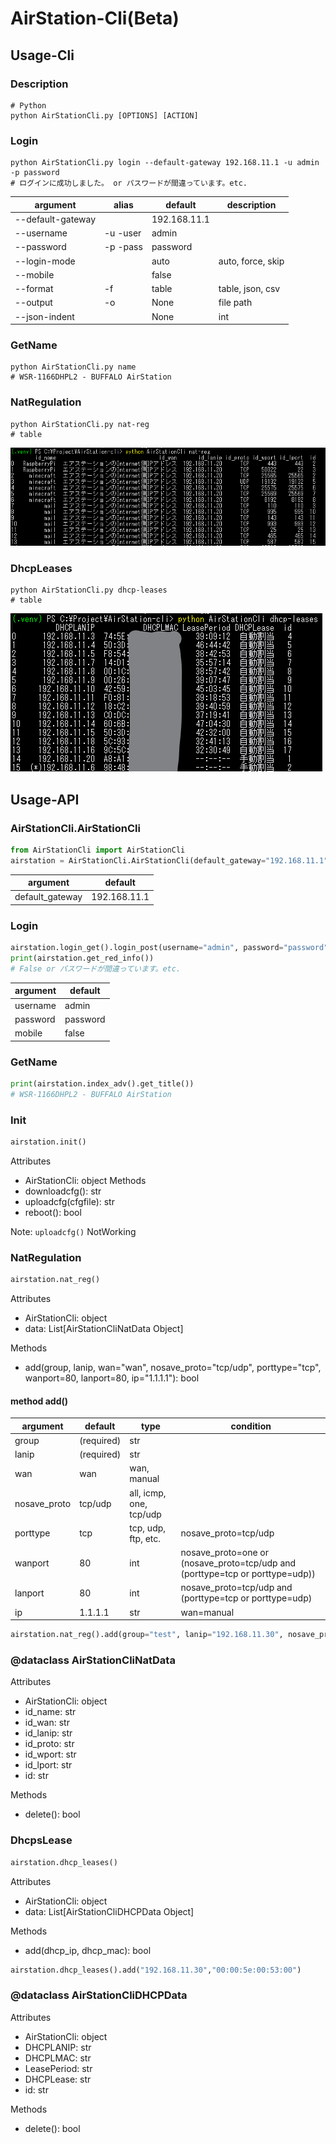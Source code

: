 # AirStation-Cli(Beta)

## Usage-Cli
### Description

```shell
# Python
python AirStationCli.py [OPTIONS] [ACTION]
```

### Login

```shell
python AirStationCli.py login --default-gateway 192.168.11.1 -u admin -p password
# ログインに成功しました。 or パスワードが間違っています。etc.
```
| argument          | alias    | default      | description       |
|-------------------|----------|--------------|-------------------|
| --default-gateway |          | 192.168.11.1 |                   |
| --username        | -u -user | admin        |                   |
| --password        | -p -pass | password     |                   |
| --login-mode      |          | auto         | auto, force, skip |
| --mobile          |          | false        |                   |
| --format          | -f       | table        | table, json, csv  |
| --output          | -o       | None         | file path         |
| --json-indent     |          | None         | int               |

### GetName

```shell
python AirStationCli.py name
# WSR-1166DHPL2 - BUFFALO AirStation
```

### NatRegulation

```shell
python AirStationCli.py nat-reg
# table
```
![screenshots](./docs/asset/img/nat_reg.png)

### DhcpLeases

```shell
python AirStationCli.py dhcp-leases
# table
```
![screenshots](./docs/asset/img/dhcp-leases.png)

## Usage-API

### AirStationCli.AirStationCli

```python
from AirStationCli import AirStationCli
airstation = AirStationCli.AirStationCli(default_gateway="192.168.11.1")
```

| argument        | default      |
|-----------------|--------------|
| default_gateway | 192.168.11.1 |

### Login

```python
airstation.login_get().login_post(username="admin", password="password", mobile=False)
print(airstation.get_red_info())
# False or パスワードが間違っています。etc.
```

| argument        | default      |
|-----------------|--------------|
| username        | admin        |
| password        | password     |
| mobile          | false        |


### GetName

```python
print(airstation.index_adv().get_title())
# WSR-1166DHPL2 - BUFFALO AirStation
```

### Init

```python
airstation.init()
```

Attributes
- AirStationCli: object
Methods
- downloadcfg(): str
- uploadcfg(cfgfile): str
- reboot(): bool

Note: `uploadcfg()` NotWorking

### NatRegulation

```python
airstation.nat_reg()
```

Attributes
- AirStationCli: object
- data: List[AirStationCliNatData Object]

Methods
- add(group, lanip, wan="wan", nosave_proto="tcp/udp", porttype="tcp", wanport=80, lanport=80, ip="1.1.1.1"): bool

#### method add()

| argument     | default    | type                     | condition                                                                     |
|--------------|------------|--------------------------|-------------------------------------------------------------------------------|
| group        | (required) | str                      |                                                                               |
| lanip        | (required) | str                      |                                                                               |
| wan          | wan        | wan, manual              |                                                                               |
| nosave_proto | tcp/udp    | all, icmp, one, tcp/udp  |                                                                               |
| porttype     | tcp        | tcp, udp, ftp, etc.      | nosave_proto=tcp/udp                                                          |
| wanport      | 80         | int                      | nosave_proto=one or (nosave_proto=tcp/udp and (porttype=tcp or porttype=udp)) |
| lanport      | 80         | int                      | nosave_proto=tcp/udp and (porttype=tcp or porttype=udp)                       |
| ip           | 1.1.1.1    | str                      | wan=manual                                                                    |

```python
airstation.nat_reg().add(group="test", lanip="192.168.11.30", nosave_proto="tcp/udp", porttype="tcp", wanport=80, lanport=80)
```

### @dataclass AirStationCliNatData
Attributes
- AirStationCli: object
- id_name: str
- id_wan: str
- id_lanip: str
- id_proto: str
- id_wport: str
- id_lport: str
- id: str

Methods
- delete(): bool

### DhcpsLease

```python
airstation.dhcp_leases()
```

Attributes
- AirStationCli: object
- data: List[AirStationCliDHCPData Object]

Methods
- add(dhcp_ip, dhcp_mac): bool

```python
airstation.dhcp_leases().add("192.168.11.30","00:00:5e:00:53:00")
```

### @dataclass AirStationCliDHCPData
Attributes
- AirStationCli: object
- DHCPLANIP: str
- DHCPLMAC: str
- LeasePeriod: str
- DHCPLease: str
- id: str

Methods
- delete(): bool
